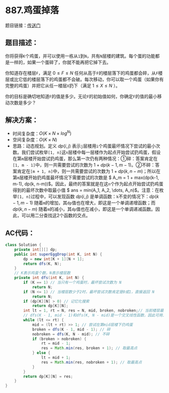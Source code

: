 # 887.鸡蛋掉落
题目链接：[传送门](https://leetcode-cn.com/problems/super-egg-drop/)

## 题目描述：
你将获得`K`个鸡蛋，并可以使用一栋从`1`到`N`，共有`N`层楼的建筑。每个蛋的功能都是一样的，如果一个蛋碎了，你就不能再把它掉下去。

你知道存在楼层`F`，满足 $0 \leq F \leq N$ 任何从高于`F`的楼层落下的鸡蛋都会碎，从`F`楼层或比它低的楼层落下的鸡蛋都不会破。每次移动，你可以取一个鸡蛋（如果你有完整的鸡蛋）并把它从任一楼层`X`扔下（满足 $1 \leq X \leq N$ ）。

你的目标是确切地知道`F`的值是多少。无论`F`的初始值如何，你确定`F`的值的最小移动次数是多少？

## 解决方案：
- 时间复杂度：$O(K × N × log^N)$
- 空间复杂度：$O(K × N)$
- 思路：动态规划。定义 $dp(i,j)$ 表示`j`层楼用`i`个鸡蛋最坏情况下尝试的最小次数。我们尝试枚举`[1, n]`这`n`层楼中每一层楼作为起点开始尝试扔鸡蛋，假设在第`m`层楼开始尝试扔鸡蛋，那么第一次仍有两种情况：①碎：答案肯定在`[1, m - 1]`中，则一共需要尝试的次数为 $1+dp(k-1,m-1)$。②不碎：答案肯定在`[m + 1, n]`中，则一共需要尝试的次数为 $1+dp(k,n-m)$；所以在第`m`层楼开始扔鸡蛋最坏情况下需要尝试的次数是 $ A_m = 1 + max(dp(k-1, m-1), dp(k, n-m))$。因此，最终的答案就是在这`n`个作为起点开始尝试扔鸡蛋得到的最坏次数中取最小值 $ ans = min(A_1, A_2, \dots, A_n)$。注意：在枚举`[1, n]`过程中，可以发现函数 $dp(i,j)$ 是单调函数：`k`不变的情况下：$dp(k-1,m-1)$ 随着`m`的增加，其`dp`值也在增大，即这是一个单调递增函数；而 $dp(k,n-m)$ 随着`m`的减小，其`dp`值也在减小，即这是一个单调递减函数。因此，可以用二分查找这2个函数的交点。

## AC代码：
```java
class Solution {
	private int[][] dp;
	public int superEggDrop(int K, int N) {
		dp = new int[K + 1][N + 1];
		return dfs(K, N);
	}
	// K表示鸡蛋个数，N表示楼层数
	private int dfs(int K, int N) {
		if (K == 1) // 当只有一个鸡蛋时，最坏尝试次数为 N
			return N;
		if (N <= 1) // 当楼层数少于2时，最坏尝试次数肯定是0或1，直接返回 N 
			return N;
		if (dp[K][N] > 0) // 记忆化搜索
			return dp[K][N];
		int lt = 1, rt = N, res = N, mid, broken, nobroken;// 当前楼层最坏情况下，至多需要尝试N次
		// dfs(K - 1, mid - 1)和dfs(K, N - mid)是一个交叉线性函数，因此可用二分解法
		while (lt <= rt) {
			mid = (lt + rt) >> 1; // 尝试在第mid层楼下仍鸡蛋
			broken = dfs(K - 1, mid - 1); // 碎
			nobroken = dfs(K, N - mid); // 不碎
			if (broken > nobroken) {
				rt = mid - 1;
				res = Math.min(res, broken + 1); // 取最高点
			} else {
				lt = mid + 1;
				res = Math.min(res, nobroken + 1); // 取最高点
			}
		}
		return dp[K][N] = res;
	}
}
```